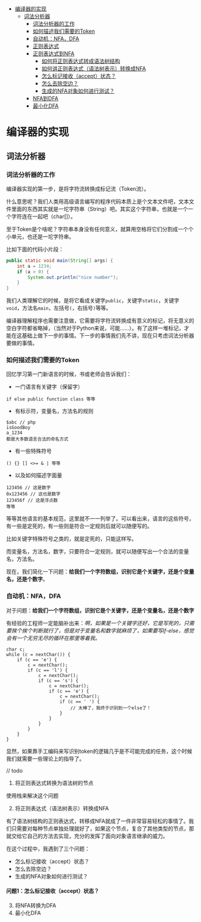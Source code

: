 * [编译器的实现](#编译器的实现)
    * [词法分析器](#词法分析器)
        * [词法分析器的工作](#词法分析器的工作)
        * [如何描述我们需要的Token](#如何描述我们需要的Token)
        * [自动机：NFA，DFA](#自动机：NFA，DFA)
        * [正则表达式](#正则表达式)
        * [正则表达式到NFA](#正则表达式到NFA)
            * [如何将正则表达式转成语法树结构](#如何将正则表达式转成语法树结构)
            * [如何讲正则表达式（语法树表示）转换成NFA](#如何讲正则表达式（语法树表示）转换成NFA)
            * [怎么标记接收（accept）状态？](#怎么标记接收（accept）状态？)
            * [怎么去除空边？](#怎么去除空边？)
            * [生成的NFA对象如何进行测试？](#生成的NFA对象如何进行测试？)
        * [NFA到DFA](#NFA到DFA)
        * [最小化DFA](#最小化DFA)

# 编译器的实现

## 词法分析器

### 词法分析器的工作

编译器实现的第一步，是将字符流转换成标记流（Token流）。

什么意思呢？我们人类用高级语言编写的程序代码本质上是个文本文件吧，文本文件里面的东西其实就是一坨字符串（String）吧。其实这个字符串，也就是一个一个字符连在一起吧（char[]）。

至于Token是个啥呢？字符串本身没有任何意义，就算用空格将它们分割成一个个小单元，也还是一坨字符串。

比如下面的代码小片段：

```java
public static void main(String[] args) {
    int a = 1234;
    if (a > 0) {
        System.out.println("nice number");
    }
}
``` 
我们人类理解它的时候，是将它看成关键字`public`，关键字`static`，关键字`void`，方法名`main`，左括号`(`，右括号`)`等等。

编译器理解程序也需要注意做，它需要将字符流转换成有意义的标记，将无意义的空白字符都省略掉，（当然对于Python来说，可能……）。有了这样一堆标记，才能在这基础上做下一步的事情。下一步的事情我们先不讲，现在只考虑词法分析器要做的事情。

### 如何描述我们需要的Token

回忆学习第一门新语言的时候，书或老师会告诉我们：
* 一门语言有关键字（保留字）
```
if else public function class 等等
```
* 有标示符，变量名，方法名的规则
```
$abc // php
isGoodBoy
a_1234
都是大多数语言合法的命名方式
```
* 有一些特殊符号
```
() {} [] <>= & | 等等
```
* 以及如何描述字面量
```
123456 // 这是数字
0x123456 // 这也是数字
123456f // 这是浮点数
等等
```
等等其他语言的基本规范，这里就不一一列举了。可以看出来，语言的这些符号，有一些是定死的，有一些则是符合一定规则后就可以随便写的。

比如关键字特殊符号之类的，就是定死的，只能这样写。

而变量名，方法名，数字，只要符合一定规则，就可以随便写出一个合法的变量名，方法名。

现在，我们简化一下问题：**给我们一个字符数组，识别它是个关键字，还是个变量名，还是个数字**。

### 自动机：NFA，DFA

对于问题：**给我们一个字符数组，识别它是个关键字，还是个变量名，还是个数字**

有经验的工程师一定能脑补出来：*啊，如果是一个关键字还好，它是写死的，只需要挨个挨个判断就行了，但是对于变量名和数字就麻烦了，如果要写if-else，感觉会有一个无穷无尽的循环在那里等着我。*

```
char c;
while (c = nextChar()) {
    if (c == 'e') {
        c = nextChar();
        if (c == 'l') {
            c = nextChar();
            if (c == 's') {
                c = nextChar();
                if (c == 'e') {
                    c = nextChar();
                    if (c == ' ') {
                        // 太棒了，我终于识别到一个else了！
                    }
                }
            }
        }
    }
}
```

显然，如果靠手工编码来写识别token的逻辑几乎是不可能完成的任务，这个时候我们就需要一些理论上的指导了。

// todo

1. 将正则表达式转换为语法树的节点

使用栈来解决这个问题

2. 将正则表达式（语法树表示）转换成NFA

有了语法树结构的正则表达式，转移成NFA就成了一件非常容易轻松的事情了。我们只需要对每种节点单独处理就好了，如果这个节点，复合了其他类型的节点，那就交给它自己的方法去实现，充分的发挥了面向对象语言继承的威力。

在这个过程中，我遇到了三个问题：
   * 怎么标记接收（accept）状态？
   * 怎么去除空边？
   * 生成的NFA对象如何进行测试？
   
#### 问题1：怎么标记接收（accept）状态？
3. 将NFA转换为DFA
4. 最小化DFA
